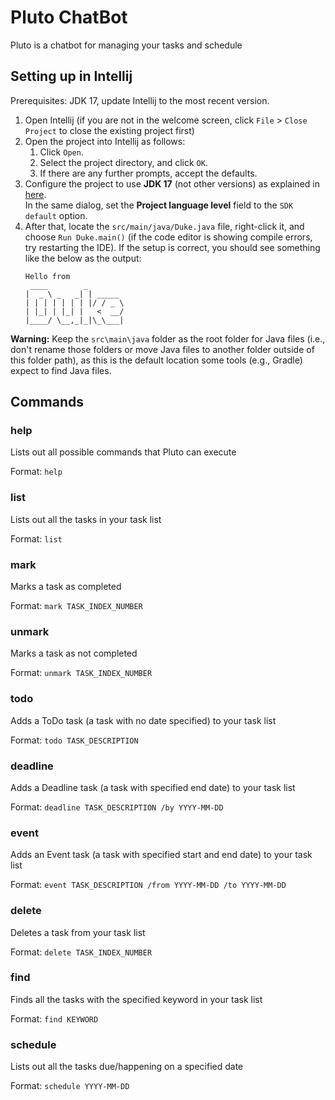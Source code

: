 # Pluto ChatBot

Pluto is a chatbot for managing your tasks and schedule

## Setting up in Intellij

Prerequisites: JDK 17, update Intellij to the most recent version.

1. Open Intellij (if you are not in the welcome screen, click `File` > `Close Project` to close the existing project first)
1. Open the project into Intellij as follows:
   1. Click `Open`.
   1. Select the project directory, and click `OK`.
   1. If there are any further prompts, accept the defaults.
1. Configure the project to use **JDK 17** (not other versions) as explained in [here](https://www.jetbrains.com/help/idea/sdk.html#set-up-jdk).<br>
   In the same dialog, set the **Project language level** field to the `SDK default` option.
1. After that, locate the `src/main/java/Duke.java` file, right-click it, and choose `Run Duke.main()` (if the code editor is showing compile errors, try restarting the IDE). If the setup is correct, you should see something like the below as the output:
   ```
   Hello from
    ____        _        
   |  _ \ _   _| | _____ 
   | | | | | | | |/ / _ \
   | |_| | |_| |   <  __/
   |____/ \__,_|_|\_\___|
   ```

**Warning:** Keep the `src\main\java` folder as the root folder for Java files (i.e., don't rename those folders or move Java files to another folder outside of this folder path), as this is the default location some tools (e.g., Gradle) expect to find Java files.

## Commands

### help
Lists out all possible commands that Pluto can execute

Format: `help`

### list
Lists out all the tasks in your task list

Format: `list`

### mark
Marks a task as completed

Format: `mark TASK_INDEX_NUMBER`

### unmark
Marks a task as not completed

Format: `unmark TASK_INDEX_NUMBER`

### todo
Adds a ToDo task (a task with no date specified) to your task list 

Format: `todo TASK_DESCRIPTION`

### deadline
Adds a Deadline task (a task with specified end date) to your task list

Format: `deadline TASK_DESCRIPTION /by YYYY-MM-DD`

### event
Adds an Event task (a task with specified start and end date) to your task list

Format: `event TASK_DESCRIPTION /from YYYY-MM-DD /to YYYY-MM-DD`

### delete
Deletes a task from your task list

Format: `delete TASK_INDEX_NUMBER`

### find
Finds all the tasks with the specified keyword in your task list

Format: `find KEYWORD`

### schedule
Lists out all the tasks due/happening on a specified date

Format: `schedule YYYY-MM-DD`
